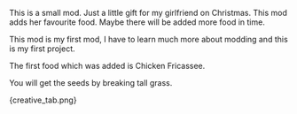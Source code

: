 This is a small mod. Just a little gift for my girlfriend on Christmas. This mod adds her favourite food. 
Maybe there will be added more food in time.

This mod is my first mod, I have to learn much more about modding and this is my first project.

The first food which was added is Chicken Fricassee.

You will get the seeds by breaking tall grass.

{creative_tab.png}
